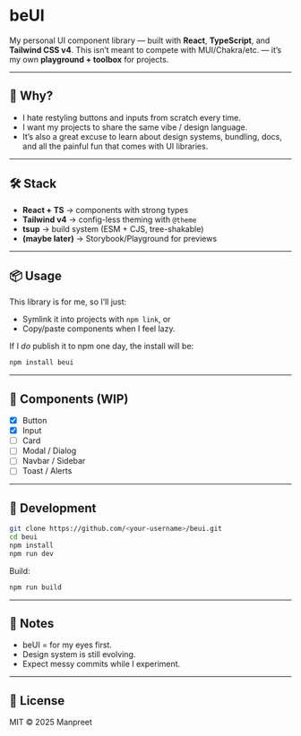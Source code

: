 # beUI

My personal UI component library — built with **React**, **TypeScript**, and **Tailwind CSS v4**.
This isn’t meant to compete with MUI/Chakra/etc. — it’s my own **playground + toolbox** for projects.

---

## 🌱 Why?

* I hate restyling buttons and inputs from scratch every time.
* I want my projects to share the same vibe / design language.
* It’s also a great excuse to learn about design systems, bundling, docs, and all the painful fun that comes with UI libraries.

---

## 🛠 Stack

* **React + TS** → components with strong types
* **Tailwind v4** → config-less theming with `@theme`
* **tsup** → build system (ESM + CJS, tree-shakable)
* **(maybe later)** → Storybook/Playground for previews

---

## 📦 Usage

This library is for me, so I’ll just:

* Symlink it into projects with `npm link`, or
* Copy/paste components when I feel lazy.

If I *do* publish it to npm one day, the install will be:

```bash
npm install beui
```

---

## 🧱 Components (WIP)

* [x] Button
* [x] Input
* [ ] Card
* [ ] Modal / Dialog
* [ ] Navbar / Sidebar
* [ ] Toast / Alerts

---

## 🚧 Development

```bash
git clone https://github.com/<your-username>/beui.git
cd beui
npm install
npm run dev
```

Build:

```bash
npm run build
```

---

## 📌 Notes

* beUI = for my eyes first.
* Design system is still evolving.
* Expect messy commits while I experiment.

---

## 📜 License

MIT © 2025 Manpreet
